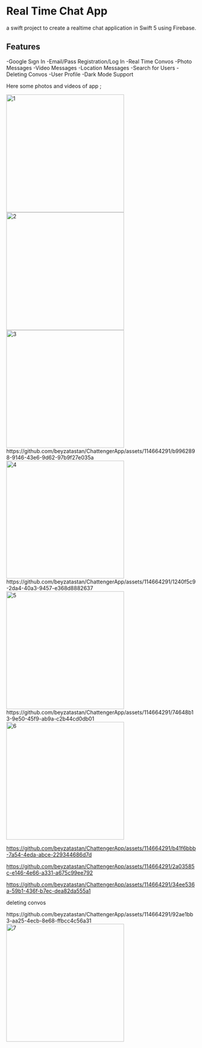 # Real Time Chat App
a swift project to create a realtime chat application in Swift 5 using Firebase.

## Features
-Google Sıgn In
-Email/Pass Registration/Log In
-Real Time Convos
-Photo Messages
-Video Messages
-Location Messages
-Search for Users
-Deleting Convos
-User Profile
-Dark Mode Support

Here some photos and videos of app ;

<img width="312" alt="1" src="https://github.com/beyzatastan/ChattengerApp/assets/114664291/5194fddc-e065-4639-b44e-3e6f27a8ae1c">
<img width="312" alt="2" src="https://github.com/beyzatastan/ChattengerApp/assets/114664291/6113f6f6-f1d3-4336-a6a3-c9bc5fea6839">
<img width="312" alt="3" src="https://github.com/beyzatastan/ChattengerApp/assets/114664291/7df8374f-4d21-48ca-8d5f-df38c40937b4">
https://github.com/beyzatastan/ChattengerApp/assets/114664291/b9962898-9146-43e6-9d62-97b9f27e035a
<img width="312" alt="4" src="https://github.com/beyzatastan/ChattengerApp/assets/114664291/b62f0a46-da5d-41cb-be23-c5ab77ddf55c">
https://github.com/beyzatastan/ChattengerApp/assets/114664291/1240f5c9-2da4-40a3-9457-e368d8882637
<img width="312" alt="5" src="https://github.com/beyzatastan/ChattengerApp/assets/114664291/761bf60f-6602-4422-8921-a72bb1e778c5">
https://github.com/beyzatastan/ChattengerApp/assets/114664291/74648b13-9e50-45f9-ab9a-c2b44cd0db01
<img width="312" alt="6" src="https://github.com/beyzatastan/ChattengerApp/assets/114664291/1bc832d3-b393-4fc2-b671-fb4082ee7f92">


https://github.com/beyzatastan/ChattengerApp/assets/114664291/b41f6bbb-7a54-4eda-abce-229344686d7d



https://github.com/beyzatastan/ChattengerApp/assets/114664291/2a03585c-e146-4e66-a331-a675c99ee792



https://github.com/beyzatastan/ChattengerApp/assets/114664291/34ee536a-59b1-436f-b7ec-dea82da555a1



<p>deleting convos</p>
https://github.com/beyzatastan/ChattengerApp/assets/114664291/92ae1bb3-aa25-4ecb-8e68-ffbcc4c56a31


<img width="312" alt="7" src="https://github.com/beyzatastan/ChattengerApp/assets/114664291/598c2a10-daea-49be-a2e6-231f0107c7a8">
